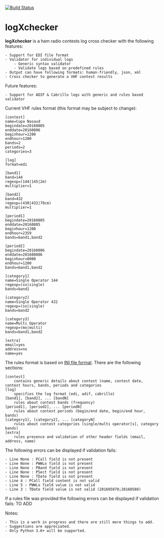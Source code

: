 [![Build Status](https://travis-ci.org/ciorceri/logXchecker.svg?branch=master)](https://travis-ci.org/ciorceri/logXchecker)



# logXchecker

**logXchecker** is a ham radio contests log cross checker with the following features:

    - Support for EDI file format
    - Validator for individual logs
        - Generic syntax validator
        - Validate logs based on predefined rules
    - Output can have following formats: human-friendly, json, xml
    - Cross checker to generate a VHF contest results
Future features:

    - Support for ADIF & Cabrillo logs with generic and rules based validator
    
Current VHF rules format (this format may be subject to change):
```
[contest]
name=Cupa Nasaud
begindate=20160805
enddate=20160806
beginhour=1200
endhour=1200
bands=2
periods=2
categories=3

[log]
format=edi

[band1]
band=144
regexp=(144|145|2m)
multiplier=1

[band2]
band=432
regexp=(430|432|70cm)
multiplier=1

[period1]
begindate=20160805
enddate=20160805
beginhour=1200
endhour=2359
bands=band1,band2

[period2]
begindate=20160806
enddate=201608086
beginhour=0000
endhour=1200
bands=band1,band2

[category1]
name=Single Operator 144
regexp=(so|single)
bands=band1

[category2]
name=Single Operator 432
regexp=(so|single)
bands=band2

[category3]
name=Multi Operator
regexp=(mo|multi)
bands=band1,band2

[extra]
email=yes
address=no
name=yes
```
The rules format is based on [INI file format](http://en.wikipedia.org/wiki/INI_file).
There are the following sections:

    [contest]
        contains generic details about contest (name, contest date, contest hours, bands, periods and categories
    [log]
        specifies the log format (edi, adif, cabrillo)
    [band1], [band2], ... [bandN]
        rules about contest bands (frequency)
    [period1], [period2], ... [periodN]
        rules about contest periods (begin/end date, begin/end hour, bands)
    [category1], [category2], ... [categoryN]
        rules about contest categories (single/multi operator[s], category bands)
    [extra]
        rules presence and validation of other header fields (email, address, name)

The following errors can be displayed if validation fails:

    - Line None : PCall field is not present
    - Line None : PWWLo field is not present
    - Line None : PBand field is not present
    - Line None : PSect field is not present
    - Line None : TDate field is not present
    - Line 4 : PCall field content is not valid
    - Line 5 : PWWLo field value is not valid
    - Line 3 : TDate field value is not valid (201605070;20160508)

If a rules file was provided the following errors can be displayed if validation fails:
    TO ADD

Notes:

    - This is a work in progress and there are still more things to add.
    - Suggestions are appreciated.
    - Only Python 3.6+ will be supported.
